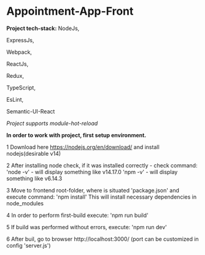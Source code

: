 # Appointment-App-Front

**Project tech-stack:**
  NodeJs,

  ExpressJs,

  Webpack,

  ReactJs,

  Redux,

  TypeScript,

  EsLint,

  Semantic-UI-React

_Project supports module-hot-reload_



**In order to work with project, first setup environment.**

1 Download here https://nodejs.org/en/download/ and install nodejs(desirable v14)

2 After installing node check, if it was installed correctly - check command:
    'node -v' - will display something like v14.17.0
    'npm -v' - will display something like v6.14.3

3 Move to frontend root-folder, where is situated 'package.json'  and execute command:
    'npm install'
  This will install necessary dependencies in node_modules

4 In order to perform first-build execute: 
    'npm run build'

5 If build was performed without errors, execute:
    'npm run dev'

6 After buil, go to browser http://localhost:3000/ (port can be customized in config 'server.js')
